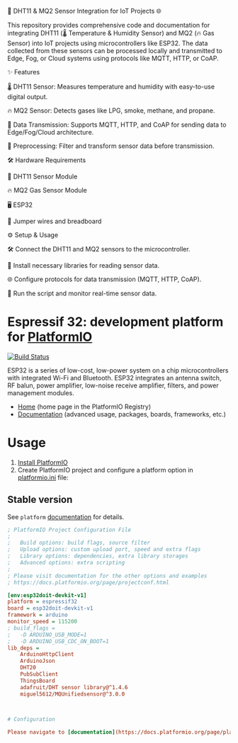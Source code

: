 🚀 DHT11 & MQ2 Sensor Integration for IoT Projects 🌐

This repository provides comprehensive code and documentation for integrating DHT11 (🌡️ Temperature & Humidity Sensor) and MQ2 (🔥 Gas Sensor) into IoT projects using microcontrollers like ESP32. The data collected from these sensors can be processed locally and transmitted to Edge, Fog, or Cloud systems using protocols like MQTT, HTTP, or CoAP.

✨ Features

🌡️ DHT11 Sensor: Measures temperature and humidity with easy-to-use digital output.

🔥 MQ2 Sensor: Detects gases like LPG, smoke, methane, and propane.

📡 Data Transmission: Supports MQTT, HTTP, and CoAP for sending data to Edge/Fog/Cloud architecture.

🧠 Preprocessing: Filter and transform sensor data before transmission.

🛠️ Hardware Requirements

🧩 DHT11 Sensor Module

🔥 MQ2 Gas Sensor Module

🖥️ ESP32

🔌 Jumper wires and breadboard

⚙️ Setup & Usage

🛠️ Connect the DHT11 and MQ2 sensors to the microcontroller.

🧱 Install necessary libraries for reading sensor data.

🌐 Configure protocols for data transmission (MQTT, HTTP, CoAP).

🚀 Run the script and monitor real-time sensor data.


# Espressif 32: development platform for [PlatformIO](https://platformio.org)

[![Build Status](https://github.com/platformio/platform-espressif32/workflows/Examples/badge.svg)](https://github.com/platformio/platform-espressif32/actions)

ESP32 is a series of low-cost, low-power system on a chip microcontrollers with integrated Wi-Fi and Bluetooth. ESP32 integrates an antenna switch, RF balun, power amplifier, low-noise receive amplifier, filters, and power management modules.

* [Home](https://registry.platformio.org/platforms/platformio/espressif32) (home page in the PlatformIO Registry)
* [Documentation](https://docs.platformio.org/page/platforms/espressif32.html) (advanced usage, packages, boards, frameworks, etc.)

# Usage

1. [Install PlatformIO](https://platformio.org)
2. Create PlatformIO project and configure a platform option in [platformio.ini](https://docs.platformio.org/page/projectconf.html) file:

## Stable version

See `platform` [documentation](https://docs.platformio.org/en/latest/projectconf/sections/env/options/platform/platform.html#projectconf-env-platform) for details.

```ini
; PlatformIO Project Configuration File
;
;   Build options: build flags, source filter
;   Upload options: custom upload port, speed and extra flags
;   Library options: dependencies, extra library storages
;   Advanced options: extra scripting
;
; Please visit documentation for the other options and examples
; https://docs.platformio.org/page/projectconf.html

[env:esp32doit-devkit-v1]
platform = espressif32
board = esp32doit-devkit-v1
framework = arduino
monitor_speed = 115200
; build_flags = 
; 	-D ARDUINO_USB_MODE=1
; 	-D ARDUINO_USB_CDC_ON_BOOT=1
lib_deps = 
	ArduinoHttpClient
	ArduinoJson
	DHT20
	PubSubClient
	ThingsBoard
	adafruit/DHT sensor library@^1.4.6
	miguel5612/MQUnifiedsensor@^3.0.0


    
# Configuration

Please navigate to [documentation](https://docs.platformio.org/page/platforms/espressif32.html).

